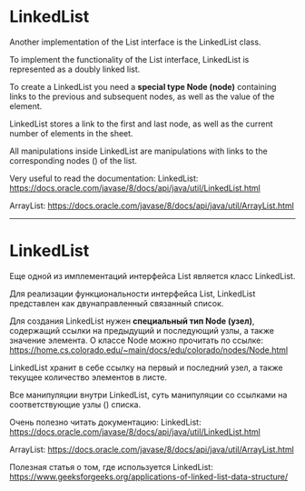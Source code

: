 # LinkedList

Another implementation of the List interface is the LinkedList class.

To implement the functionality of the List interface, LinkedList is represented as a doubly linked list.

To create a LinkedList you need a **special type Node<E> (node)** containing links to the previous and subsequent nodes,
as well as the value of the element.

LinkedList stores a link to the first and last node, as well as the current number of elements in the sheet.

All manipulations inside LinkedList are manipulations with links to the corresponding nodes () of the list.

Very useful to read the documentation:
LinkedList: https://docs.oracle.com/javase/8/docs/api/java/util/LinkedList.html

ArrayList: https://docs.oracle.com/javase/8/docs/api/java/util/ArrayList.html

_______________________________________________________________

# LinkedList

Еще одной из имплементаций интерфейса List является класс LinkedList. 

Для реализации функциональности интерфейса List, LinkedList представлен как двунаправленный связанный список.

Для создания LinkedList нужен **специальный тип Node<E> (узел)**, содержащий ссылки на предыдущий и 
последующий узлы, а также значение элемента.
О классе Node<E> можно прочитать по ссылке:
https://home.cs.colorado.edu/~main/docs/edu/colorado/nodes/Node.html

LinkedList хранит в себе ссылку на первый и последний узел, а также текущее количество элементов в листе.

Все манипуляции внутри LinkedList, суть манипуляции со ссылками на соответствующие узлы () списка.

Очень полезно читать документацию:
LinkedList: https://docs.oracle.com/javase/8/docs/api/java/util/LinkedList.html 

ArrayList: https://docs.oracle.com/javase/8/docs/api/java/util/ArrayList.html

Полезная статья о том, где используется LinkedList:
https://www.geeksforgeeks.org/applications-of-linked-list-data-structure/ 